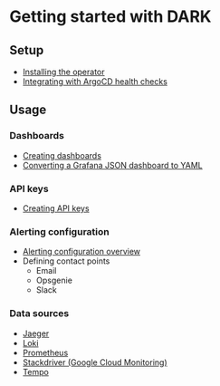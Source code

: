 # Getting started with DARK

## Setup

* [Installing the operator](./setup/installing-the-operator.md)
* [Integrating with ArgoCD health checks](./setup/argocd-health-check.md)

## Usage

### Dashboards

* [Creating dashboards](./usage/creating-dashboards.md)
* [Converting a Grafana JSON dashboard to YAML](./usage/converting-grafana-json-to-yaml.md)

### API keys

* [Creating API keys](./usage/creating-api-keys.md)

### Alerting configuration

* [Alerting configuration overview](./usage/alerting-configuration-overview.md)
* Defining contact points
  * Email
  * Opsgenie
  * Slack

### Data sources

* [Jaeger](./usage/declaring-jaeger-datasource.md)
* [Loki](./usage/declaring-loki-datasource.md)
* [Prometheus](./usage/declaring-prometheus-datasource.md)
* [Stackdriver (Google Cloud Monitoring)](./usage/declaring-stackdriver-datasource.md)
* [Tempo](./usage/declaring-tempo-datasource.md)
